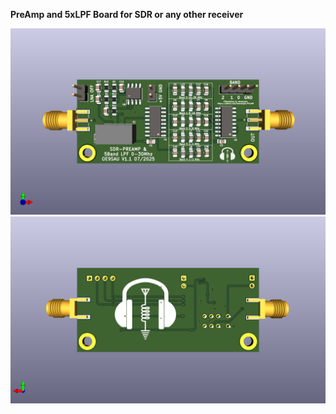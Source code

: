 **PreAmp and 5xLPF Board for SDR or any other receiver**

![SDR_PreAmp_Filter](SDR_PreAmp_Filter.png)
![SDR_PreAmp_Filter](SDR_PreAmp_Filter_back.png)


